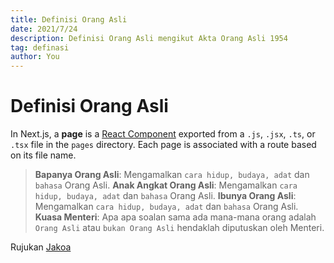 ```yaml
---
title: Definisi Orang Asli
date: 2021/7/24
description: Definisi Orang Asli mengikut Akta Orang Asli 1954
tag: definasi
author: You
---
```


# Definisi Orang Asli

In Next.js, a **page** is a [React Component](https://reactjs.org/docs/components-and-props.html) exported from a `.js`, `.jsx`, `.ts`, or `.tsx` file in the `pages` directory. Each page is associated with a route based on its file name.

> **Bapanya Orang Asli**: Mengamalkan `cara hidup, budaya, adat` dan `bahasa` Orang Asli.
> **Anak Angkat Orang Asli**: Mengamalkan `cara hidup, budaya, adat` dan `bahasa` Orang Asli.
> **Ibunya Orang Asli**: Mengamalkan `cara hidup, budaya, adat` dan `bahasa` Orang Asli.
> **Kuasa Menteri**: Apa apa soalan sama ada mana-mana orang adalah `Orang Asli` atau `bukan Orang Asli` hendaklah diputuskan oleh Menteri.


Rujukan [Jakoa](https://www.jakoa.gov.my/pengenalan-masyarakat-orang-asli/)

